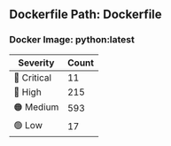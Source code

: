 ## Dockerfile Path: Dockerfile

### Docker Image: python:latest
| Severity | Count |
|----------|-------|
| 🛑 Critical | 11 |
| 🔴 High | 215 |
| 🟠 Medium | 593 |
| 🟢 Low | 17 |